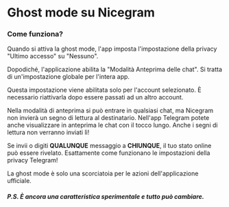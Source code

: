 # Ghost mode su Nicegram

### Come funziona?
Quando si attiva la ghost mode, l'app imposta l'impostazione della privacy "Ultimo accesso" su "Nessuno".

Dopodiché, l'applicazione abilita la "Modalità Anteprima delle chat". Si tratta di un'impostazione globale per l'intera app.

Questa impostazione viene abilitata solo per l'account selezionato.
È necessario riattivarla dopo essere passati ad un altro account.

Nella modalità di anteprima si può entrare in qualsiasi chat, ma Nicegram non invierà un segno di lettura al destinatario.
Nell'app Telegram potete anche visualizzare in anteprima le chat con il tocco lungo. Anche i segni di lettura non verranno inviati lì!

Se invii o digiti **QUALUNQUE** messaggio a **CHIUNQUE**, il tuo stato online può essere rivelato. Esattamente come funzionano le impostazioni della privacy Telegram!

La ghost mode è solo una scorciatoia per le azioni dell'applicazione ufficiale.


##### P.S. È ancora una caratteristica sperimentale e tutto può cambiare.
